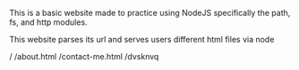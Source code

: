 This is a basic website made to practice using NodeJS specifically the path, fs, and http modules.

This website parses its url and serves users different html files via node

/
/about.html
/contact-me.html
/dvsknvq

